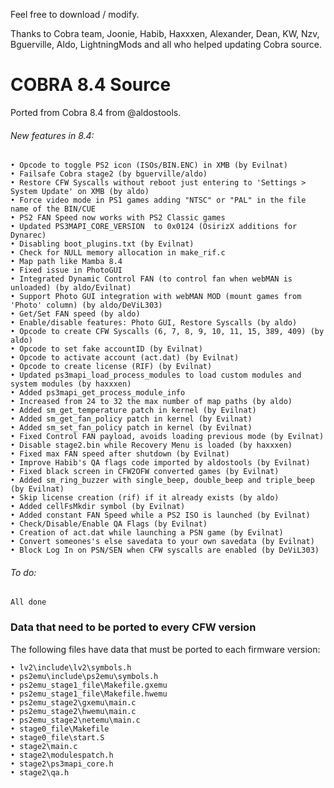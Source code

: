 Feel free to download / modify.

Thanks to Cobra team, Joonie, Habib, Haxxxen, Alexander, Dean, KW, Nzv, Bguerville, Aldo, LightningMods and all who helped updating Cobra source.

# COBRA 8.4 Source

Ported from Cobra 8.4 from @aldostools.

###### New features in 8.4:
    • Opcode to toggle PS2 icon (ISOs/BIN.ENC) in XMB (by Evilnat)
    • Failsafe Cobra stage2 (by bguerville/aldo)
    • Restore CFW Syscalls without reboot just entering to 'Settings > System Update' on XMB (by aldo)
    • Force video mode in PS1 games adding "NTSC" or "PAL" in the file name of the BIN/CUE
    • PS2 FAN Speed now works with PS2 Classic games
    • Updated PS3MAPI_CORE_VERSION  to 0x0124 (OsirizX additions for Dynarec)
    • Disabling boot_plugins.txt (by Evilnat)
    • Check for NULL memory allocation in make_rif.c
    • Map path like Mamba 8.4
    • Fixed issue in PhotoGUI
    • Integrated Dynamic Control FAN (to control fan when webMAN is unloaded) (by aldo/Evilnat)
    • Support Photo GUI integration with webMAN MOD (mount games from 'Photo' column) (by aldo/DeViL303)
    • Get/Set FAN speed (by aldo)
    • Enable/disable features: Photo GUI, Restore Syscalls (by aldo)
    • Opcode to create CFW Syscalls (6, 7, 8, 9, 10, 11, 15, 389, 409) (by aldo)
    • Opcode to set fake accountID (by Evilnat)
    • Opcode to activate account (act.dat) (by Evilnat)
    • Opcode to create license (RIF) (by Evilnat)
    • Updated ps3mapi_load_process_modules to load custom modules and system modules (by haxxxen)
    • Added ps3mapi_get_process_module_info
    • Increased from 24 to 32 the max number of map paths (by aldo)
    • Added sm_get_temperature patch in kernel (by Evilnat)
    • Added sm_get_fan_policy patch in kernel (by Evilnat)
    • Added sm_set_fan_policy patch in kernel (by Evilnat)
    • Fixed Control FAN payload, avoids loading previous mode (by Evilnat)
    • Disable stage2.bin while Recovery Menu is loaded (by haxxxen)
    • Fixed max FAN speed after shutdown (by Evilnat)
    • Improve Habib's QA flags code imported by aldostools (by Evilnat)
    • Fixed black screen in CFW2OFW converted games (by Evilnat)
    • Added sm_ring_buzzer with single_beep, double_beep and triple_beep (by Evilnat)
    • Skip license creation (rif) if it already exists (by aldo)
    • Added cellFsMkdir symbol (by Evilnat)
    • Added constant FAN Speed while a PS2 ISO is launched (by Evilnat)
    • Check/Disable/Enable QA Flags (by Evilnat)
    • Creation of act.dat while launching a PSN game (by Evilnat)
    • Convert someones's else savedata to your own savedata (by Evilnat)
    • Block Log In on PSN/SEN when CFW syscalls are enabled (by DeViL303)
    
###### To do:
    All done

### Data that need to be ported to every CFW version

The following files have data that must be ported to each firmware version:

    • lv2\include\lv2\symbols.h
    • ps2emu\include\ps2emu\symbols.h
    • ps2emu_stage1_file\Makefile.gxemu
    • ps2emu_stage1_file\Makefile.hwemu
    • ps2emu_stage2\gxemu\main.c
    • ps2emu_stage2\hwemu\main.c
    • ps2emu_stage2\netemu\main.c
    • stage0_file\Makefile
    • stage0_file\start.S
    • stage2\main.c
    • stage2\modulespatch.h
    • stage2\ps3mapi_core.h
    • stage2\qa.h
